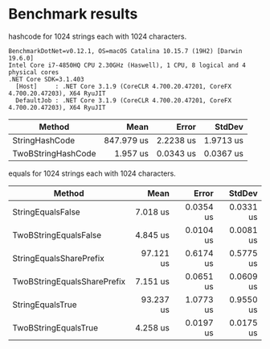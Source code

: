 # Benchmark results
hashcode for 1024 strings each with 1024 characters.

```
BenchmarkDotNet=v0.12.1, OS=macOS Catalina 10.15.7 (19H2) [Darwin 19.6.0]
Intel Core i7-4850HQ CPU 2.30GHz (Haswell), 1 CPU, 8 logical and 4 physical cores
.NET Core SDK=3.1.403
  [Host]     : .NET Core 3.1.9 (CoreCLR 4.700.20.47201, CoreFX 4.700.20.47203), X64 RyuJIT
  DefaultJob : .NET Core 3.1.9 (CoreCLR 4.700.20.47201, CoreFX 4.700.20.47203), X64 RyuJIT
```

|             Method |       Mean |     Error |    StdDev |
|------------------- |-----------:|----------:|----------:|
|     StringHashCode | 847.979 us | 2.2238 us | 1.9713 us |
| TwoBStringHashCode |   1.957 us | 0.0343 us | 0.0367 us |

equals for 1024 strings each with 1024 characters.

|                      Method |      Mean |     Error |    StdDev |
|---------------------------- |----------:|----------:|----------:|
|           StringEqualsFalse |  7.018 us | 0.0354 us | 0.0331 us |
|       TwoBStringEqualsFalse |  4.845 us | 0.0104 us | 0.0081 us |
|     StringEqualsSharePrefix | 97.121 us | 0.6174 us | 0.5775 us |
| TwoBStringEqualsSharePrefix |  7.151 us | 0.0651 us | 0.0609 us |
|            StringEqualsTrue | 93.237 us | 1.0773 us | 0.9550 us |
|        TwoBStringEqualsTrue |  4.258 us | 0.0197 us | 0.0175 us |

